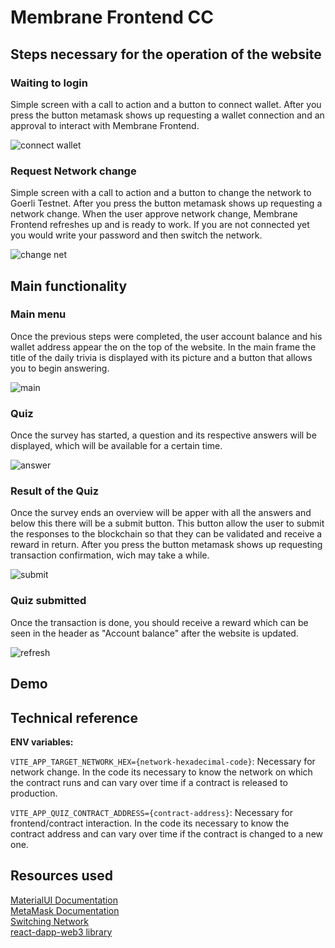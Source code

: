 # Membrane Frontend CC

## Steps necessary for the operation of the website

### Waiting to login

Simple screen with a call to action and a button to connect wallet. After you press the button metamask shows up requesting a wallet connection and an approval to interact with Membrane Frontend.

![connect wallet](https://github.com/AlanWendorff/membrane-frontend-cc/assets/62715512/d86da530-b75f-44bc-9bb9-13ba7cafc85f)

### Request Network change

Simple screen with a call to action and a button to change the network to Goerli Testnet. After you press the button metamask shows up requesting a network change.
When the user approve network change, Membrane Frontend refreshes up and is ready to work.
If you are not connected yet you would write your password and then switch the network.

![change net](https://github.com/AlanWendorff/membrane-frontend-cc/assets/62715512/d5033a7c-c182-43e4-83f6-59af60917b17)

## Main functionality

### Main menu

Once the previous steps were completed, the user account balance and his wallet address appear the on the top of the website.
In the main frame the title of the daily trivia is displayed with its picture and a button
that allows you to begin answering.

![main](https://github.com/AlanWendorff/membrane-frontend-cc/assets/62715512/abb20023-44ac-447f-bb1f-0041e1c8ea3c)

### Quiz

Once the survey has started, a question and its respective answers will be displayed, which will be available for a certain time.

![answer](https://github.com/AlanWendorff/membrane-frontend-cc/assets/62715512/aa0f8f26-8fea-49c5-845e-b806cee69933)

### Result of the Quiz

Once the survey ends an overview will be apper with all the answers and below this there will be a submit button.
This button allow the user to submit the responses to the blockchain so that they can be validated and receive a reward in return.
After you press the button metamask shows up requesting transaction confirmation, wich may take a while.

![submit](https://github.com/AlanWendorff/membrane-frontend-cc/assets/62715512/27a01d1d-1da6-4879-b87f-3f37a9631243)

### Quiz submitted

Once the transaction is done, you should receive a reward which can be seen in the header as "Account balance" after the website is updated.

![refresh](https://github.com/AlanWendorff/membrane-frontend-cc/assets/62715512/bf42cc7c-0b65-4d84-877a-1ac6940c72d4)

## Demo

## Technical reference
<b>ENV variables:</b>

`VITE_APP_TARGET_NETWORK_HEX={network-hexadecimal-code}`: Necessary for network change.
In the code its necessary to know the network on which the contract runs and can vary over time if a contract is released to production.

`VITE_APP_QUIZ_CONTRACT_ADDRESS={contract-address}`: Necessary for frontend/contract interaction.
In the code its necessary to know the contract address and can vary over time if the contract is changed to a new one.

## Resources used

<a href="https://mui.com/material-ui/getting-started/">MaterialUI Documentation</a></br>
<a href="https://docs.metamask.io/">MetaMask Documentation</a></br>
<a href="https://soliditytips.com/articles/detect-switch-chain-metamask/">Switching Network</a></br>
<a href="https://github.com/R4k4210/react-dapp-web3">react-dapp-web3 library</a></br>
